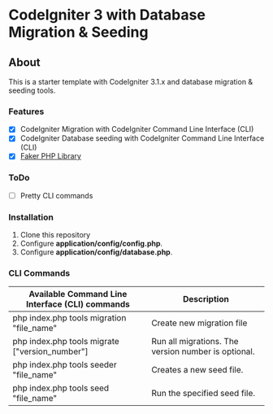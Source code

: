 # CodeIgniter 3 with Database Migration & Seeding
## About
This is a starter template with CodeIgniter 3.1.x and database migration & seeding tools.

### Features
- [x] CodeIgniter Migration with CodeIgniter Command Line Interface (CLI)
- [x] CodeIgniter Database seeding with CodeIgniter Command Line Interface (CLI)
- [x] [Faker PHP Library](https://github.com/fzaninotto/Faker)

### ToDo
- [ ] Pretty CLI commands

### Installation
1. Clone this repository
2. Configure **application/config/config.php**.
3. Configure **application/config/database.php**.


### CLI Commands
| Available Command Line Interface (CLI) commands | Description                                         |
|-----------------------------------------------------------------|-----------------------------------------------------|
| php index.php tools migration "file_name"                       | Create new migration file                           |
| php index.php tools migrate ["version_number"]                  | Run all migrations. The version number is optional. |
| php index.php tools seeder "file_name"                          | Creates a new seed file.                            |
| php index.php tools seed "file_name"                            | Run the specified seed file.                        |

